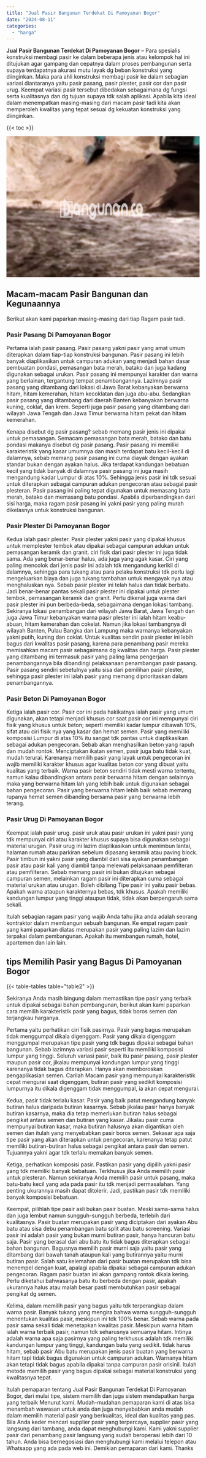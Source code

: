 ```yaml
---
title: "Jual Pasir Bangunan Terdekat Di Pamoyanan Bogor"
date: "2024-08-11"
categories: 
  - "harga"
---
```


**Jual Pasir Bangunan Terdekat Di Pamoyanan Bogor** – Para spesialis konstruksi membagi pasir ke dalam beberapa jenis atau kelompok hal ini ditujukan agar gampang dan cepatnya dalam proses pembangunan serta supaya terdapatnya akurasi mutu layak dg beban konstruksi yang diinginkan. Maka para ahli konstruksi membagi pasir ke dalam sebagian variasi diantaranya yaitu pasir pasang, pasir plester, pasir cor dan pasir urug. Keempat variasi pasir tersebut dibedakan sebagaimana dg fungsi serta kualitasnya dan dg tujuan supaya tdk salah aplikasi. Apabila kita ideal dalam menempatkan masing-masing dari macam pasir tadi kita akan memperoleh kwalitas yang tepat sesuai dg kekuatan konstruksi yang diinginkan.

{{< toc >}}

![Jual Pasir Bangunan Terdekat Di Pamoyanan Bogor](/images/jual-pasir-bangunan-10.png)

## Macam-macam Pasir Bangunan dan Kegunaannya

Berikut akan kami paparkan masing-masing dari tiap Ragam pasir tadi.

### Pasir Pasang Di Pamoyanan Bogor

Pertama ialah pasir pasang. Pasir pasang yakni pasir yang amat umum diterapkan dalam tiap-tiap konstruksi bangunan. Pasir pasang ini lebih banyak diaplikasikan untuk campuran adukan yang menjadi bahan dasar pembuatan pondasi, pemasangan bata merah, batako dan juga kadang digunakan sebagai urukan. Pasir pasang ini mempunyai karakter dan warna yang berlainan, tergantung tempat penambangannya. Lazimnya pasir pasang yang ditambang dari lokasi di Jawa Barat kebanyakan berwarna hitam, hitam kemerahan, hitam kecoklatan dan juga abu-abu. Sedangkan pasir pasang yang ditambang dari daerah Banten kebanyakan berwarna kuning, coklat, dan krem. Seperti juga pasir pasang yang ditambang dari wilayah Jawa Tengah dan Jawa Timur berwarna hitam pekat dan hitam kemerahan.

Kenapa disebut dg pasir pasang? sebab memang pasir jenis ini dipakai untuk pemasangan. Semacam pemasangan bata merah, batako dan batu pondasi makanya disebut dg pasir pasang. Pasir pasang ini memiliki karakteristik yang kasar umumnya dan masih terdapat batu kecil-kecil di dalamnya, sebab memang pasir pasang ini cuma diayak dengan ayakan standar bukan dengan ayakan halus. Jika terdapat kandungan bebatuan kecil yang tidak banyak di dalamnya pasir pasang ini juga masih mengandung kadar Lumpur di atas 10%. Sehingga jenis pasir ini tdk sesuai untuk diterapkan sebagai campuran adukan pengecoran atau sebagai pasir plesteran. Pasir pasang ini paling tepat digunakan untuk memasang bata merah, batako dan memasang batu pondasi. Apabila diperbandingkan dari sisi harga, maka ragam pasir pasang ini yakni pasir yang paling murah dikelasnya untuk konstruksi bangunan.

### Pasir Plester Di Pamoyanan Bogor

Kedua ialah pasir plester. Pasir plester yakni pasir yang dipakai khusus untuk memplester tembok atau dipakai sebagai campuran adukan untuk pemasangan keramik dan granit. ciri fisik dari pasir plester ini juga tidak sama. Ada yang benar-benar halus, ada juga yang agak kasar. Ciri yang paling mencolok dari jenis pasir ini adalah tdk mengandung kerikil di dalamnya, sehingga para tukang atau para pelaku konstruksi tdk perlu lagi mengeluarkan biaya dan juga tukang tambahan untuk mengayak nya atau menghaluskan nya. Sebab pasir plester ini telah halus dan tidak berbatu. Jadi benar-benar pantas sekali pasir plester ini dipakai untuk plester tembok, pemasangan keramik dan granit. Perlu dikenal juga warna dari pasir plester ini pun berbeda-beda, sebagaimana dengan lokasi tambang. Sekiranya lokasi penambangan dari wilayah Jawa Barat, Jawa Tengah dan juga Jawa Timur kebanyakan warna pasir plester ini ialah hitam keabu-abuan, hitam kemerahan dan cokelat. Namun jika lokasi tambangnya di wilayah Banten, Pulau Bangka dan Lampung maka warnanya kebanyakan yakni putih, kuning dan coklat. Untuk kualitas sendiri pasir plester ini lebih bagus dari kwalitas pasir pasang, karena para penambang pasir mereka memisahkan macam pasir sebagaimana dg kwalitas dan harga. Pasir plester yang ditambang ini termasuk pasir yang paling lama pengerjaan penambangannya bila dibandingi pelaksanaan penambangan pasir pasang. Pasir pasang sendiri sebetulnya yaitu sisa dari pemilihan pasir plester, sehingga pasir plester ini ialah pasir yang memang diprioritaskan dalam penambangannya.

### Pasir Beton Di Pamoyanan Bogor

Ketiga ialah pasir cor. Pasir cor ini pada hakikatnya ialah pasir yang umum digunakan, akan tetapi menjadi khusus cor saat pasir cor ini mempunyai ciri fisik yang khusus untuk beton; seperti memiliki kadar lumpur dibawah 10%, sifat atau ciri fisik nya yang kasar dan hemat semen. Pasir yang memiliki komposisi Lumpur di atas 10% itu sangat tdk pantas untuk diaplikasikan sebagai adukan pengecoran. Sebab akan menghasilkan beton yang rapuh dan mudah rontok. Menciptakan ikatan semen, pasir juga batu tidak kuat, mudah terurai. Karenanya memilih pasir yang layak untuk pengecoran ini wajib memiliki karakter khusus agar kualitas beton cor yang dibuat yaitu kualitas yang terbaik. Warna pasir beton sendiri tidak mesti warna tertentu, namun kalau dibandingkan antara pasir berwarna hitam dengan selainnya maka yang berwarna hitam lah yang lebih baik untuk digunakan sebagai bahan pengecoran. Pasir yang berwarna hitam lebih baik sebab memang rupanya hemat semen dibanding bersama pasir yang berwarna lebih terang.

### Pasir Urug Di Pamoyanan Bogor

Keempat ialah pasir urug. pasir uruk atau pasir urukan ini yakni pasir yang tdk mempunyai ciri atau karakter khusus supaya bisa digunakan sebagai material urugan. Pasir urug ini lazim diaplikasikan untuk menimbun lantai, halaman rumah atau parkiran sebelum dipasang keramik atau paving block. Pasir timbun ini yakni pasir yang diambil dari sisa ayakan penambangan pasir atau pasir kali yang diambil tanpa melewati pelaksanaan pemfilteran atau pemfilteran. Sebab memang pasir ini bukan ditujukan sebagai campuran semen, melainkan ragam pasir ini diterapkan cuma sebagai material urukan atau urugan. Boleh dibilang Tipe pasir ini yaitu pasir bebas. Apakah warna ataupun karakternya bebas, tdk khusus. Apakah memiliki kandungan lumpur yang tinggi ataupun tidak, tidak akan berpengaruh sama sekali.

Itulah sebagian ragam pasir yang wajib Anda tahu jika anda adalah seorang kontraktor dalam membangun sebuah bangunan. Ke empat ragam pasir yang kami paparkan diatas merupakan pasir yang paling lazim dan lazim terpakai dalam pembangunan. Apakah itu membangun rumah, hotel, apartemen dan lain lain.

## tips Memilih Pasir yang Bagus Di Pamoyanan Bogor

{{< table-tables table="table2" >}}

Sekiranya Anda masih bingung dalam memastikan tipe pasir yang terbaik untuk dipakai sebagai bahan pembangunan, berikut akan kami paparkan cara memilih karakteristik pasir yang bagus, tidak boros semen dan terjangkau harganya.

Pertama yaitu perhatikan ciri fisik pasirnya. Pasir yang bagus merupakan tidak menggumpal dikala digenggam. Pasir yang dikala digenggam menggumpal merupakan tipe pasir yang tdk bagus dipakai sebagai bahan bangunan. Sebab lazimnya variasi pasir seperti itu memiliki komposisi lumpur yang tinggi. Seluruh variasi pasir, baik itu pasir pasang, pasir plester maupun pasir cor, jikalau mempunyai kandungan lumpur yang tinggi karenanya tidak bagus diterapkan. Hanya akan memboroskan pengaplikasian semen. Carilah Macam pasir yang mempunyai karakteristik cepat mengurai saat digenggam, butiran pasir yang sedikit komposisi lumpurnya itu dikala digenggam tidak menggumpal, ia akan cepat mengurai.

Kedua, pasir tidak terlalu kasar. Pasir yang baik patut mengandung banyak butiran halus daripada butiran kasarnya. Sebab jikalau pasir hanya banyak butiran kasarnya, maka dia tetap memerlukan butiran halus sebagai pengikat antara semen dan butiran yang kasar. Jikalau pasir cuma mempunyai butiran kasar, maka butiran halusnya akan digantikan oleh semen dan itulah yang menyebabkan pasir boros semen. Sekasar apa saja tipe pasir yang akan diterapkan untuk pengecoran, karenanya tetap patut memiliki butiran-butiran halus sebagai pengikat antara pasir dan semen. Tujuannya yakni agar tdk terlalu memakan banyak semen.

Ketiga, perhatikan komposisi pasir. Pastikan pasir yang dipilih yakni pasir yang tdk memiliki banyak bebatuan. Terkhusus jika Anda memilih pasir untuk plesteran. Namun sekiranya Anda memilih pasir untuk pasang, maka batu-batu kecil yang ada pada pasir itu tdk menjadi permasalahan. Yang penting ukurannya masih dapat ditolerir. Jadi, pastikan pasir tdk memiliki banyak komposisi bebatuan.

Keempat, pilihlah tipe pasir asli bukan pasir buatan. Meski sama-sama halus dan juga lembut namun sungguh-sungguh berbeda, terlebih dari kualitasnya. Pasir buatan merupakan pasir yang diciptakan dari ayakan Abu batu atau sisa debu penambangan batu split atau batu screening. Variasi pasir ini adalah pasir yang bukan murni butiran pasir, hanya hancuran batu saja. Pasir yang berasal dari abu batu itu tidak bagus diterapkan sebagai bahan bangunan. Bagusnya memilih pasir murni saja yaitu pasir yang ditambang dari bawah tanah ataupun kali yang butirannya yaitu murni butiran pasir. Salah satu kelemahan dari pasir buatan merupakan tdk bisa menempel dengan kuat, apalagi apabila dipakai sebagai campuran adukan pengecoran. Ragam pasir buatan ini akan gampang rontok dikala kering. Perlu diketahui bahwasanya batu itu berbeda dengan pasir, apakah ukurannya halus atau malah besar pasti membutuhkan pasir sebagai pengikat dg semen.

Kelima, dalam memilih pasir yang bagus yaitu tdk terperangkap dalam warna pasir. Banyak tukang yang mengira bahwa warna sungguh-sungguh menentukan kualitas pasir, meskipun ini tdk 100% benar. Sebab warna pada pasir sama sekali tidak menetapkan kwalitas pasir. Meskipun warna hitam ialah warna terbaik pasir, namun tdk seharusnya semuanya hitam. Intinya adalah warna apa saja pasirnya yang paling terkhusus adalah tdk memiliki kandungan lumpur yang tinggi, kandungan batu yang sedikit. tidak harus hitam, sebab pasir Abu batu merupakan jenis pasir buatan yang berwarna hitam tapi tidak bagus digunakan untuk campuran adukan. Warnanya hitam akan tetapi tidak bagus apabila dipakai tanpa campuran pasir orisinil. Itulah metode memilih pasir yang bagus dipakai sebagai material konstruksi yang kwalitasnya tepat.

Itulah pemaparan tentang Jual Pasir Bangunan Terdekat Di Pamoyanan Bogor, dari mulai tipe, sistem memilih dan juga sistem mendapatkan harga yang terbaik Menurut kami. Mudah-mudahan pemaparan kami di atas bisa menambah wawasan untuk anda dan juga menyebabkan anda mudah dalam memilih material pasir yang berkualitas, ideal dan kualitas yang pas. Bila Anda keder mencari supplier pasir yang terpercaya, supplier pasir yang langsung dari tambang, anda dapat menghubungi kami. Kami yakni supplier pasir dari penambang pasir langsung yang sudah beroperasi lebih dari 10 tahun. Anda bisa bernegosiasi dan menghubungi kami melalui telepon atau Whatsapp yang ada pada web ini. Demikian pemaparan dari kami. Thanks
